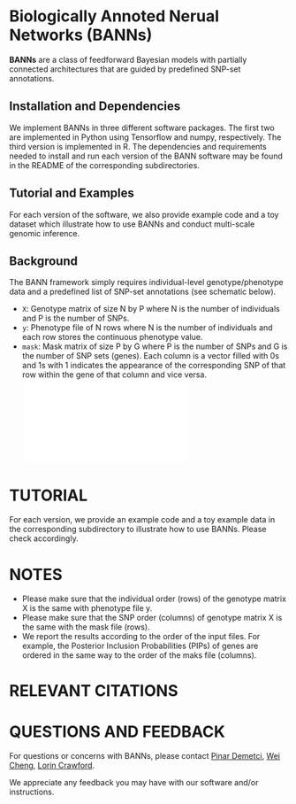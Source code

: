 # Biologically Annoted Nerual Networks (BANNs)

**BANNs** are a class of feedforward Bayesian models with partially connected architectures that are guided by predefined SNP-set annotations.
 
 ## Installation and Dependencies
 
 We implement BANNs in three different software packages. The first two are implemented in Python using Tensorflow and numpy, respectively. The third version is implemented in R. The dependencies and requirements needed to install and run each version of the BANN software may be found in the README of the corresponding subdirectories. 
 
 ## Tutorial and Examples
 
 For each version of the software, we also provide example code and a toy dataset which illustrate how to use BANNs and conduct multi-scale genomic inference. 

## Background 

The BANN framework simply requires individual-level genotype/phenotype data and a predefined list of SNP-set annotations (see schematic below). 

* `X`: Genotype matrix of size N by P where N is the number of individuals and P is the number of SNPs.
* `y`: Phenotype file of N rows where N is the number of individuals and each row stores the continuous phenotype value. 
* `mask`: Mask matrix of size P by G where P is the number of SNPs and G is the number of SNP sets (genes). Each column is a vector filled with 0s and 1s with 1 indicates the appearance of the corresponding SNP of that row within the gene of that column and vice versa.  
![alt text](misc/Fig1.pdf)

# TUTORIAL
For each version, we provide an example code and a toy example data in the corresponding subdirectory to illustrate how to use BANNs. Please check accordingly.

# NOTES
* Please make sure that the individual order (rows) of the genotype matrix X is the same with phenotype file y.
* Please make sure that the SNP order (columns) of genotype matrix X is the same with the mask file (rows). 
* We report the results according to the order of the input files. For example, the Posterior Inclusion Probabilities (PIPs) of genes are ordered in the same way to the order of the maks file (columns). 

# RELEVANT CITATIONS


# QUESTIONS AND FEEDBACK
For questions or concerns with BANNs, please contact [Pinar Demetci](mailto:pinar_demetci@brown.edu), [Wei Cheng](mailto:wei_cheng1@brown.edu), [Lorin Crawford](mailto:lorin_crawford@brown.edu).

We appreciate any feedback you may have with our software and/or instructions.








